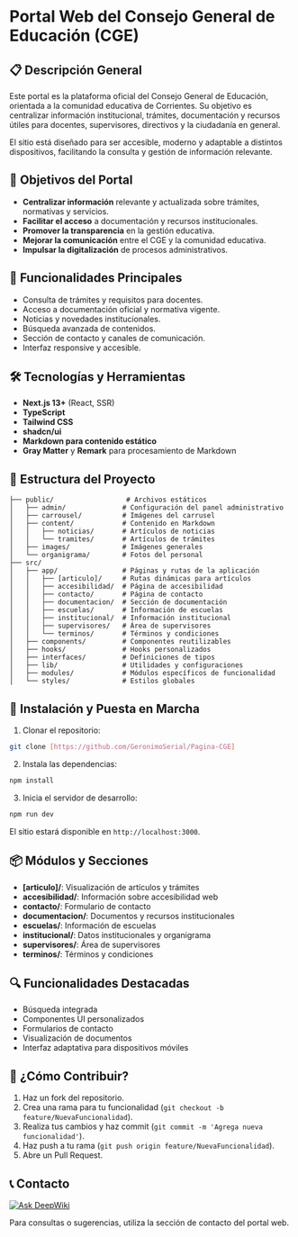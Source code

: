 # Portal Web del Consejo General de Educación (CGE)

## 📋 Descripción General

Este portal es la plataforma oficial del Consejo General de Educación, orientada a la comunidad educativa de Corrientes. Su objetivo es centralizar información institucional, trámites, documentación y recursos útiles para docentes, supervisores, directivos y la ciudadanía en general.

El sitio está diseñado para ser accesible, moderno y adaptable a distintos dispositivos, facilitando la consulta y gestión de información relevante.

## 🎯 Objetivos del Portal

- **Centralizar información** relevante y actualizada sobre trámites, normativas y servicios.
- **Facilitar el acceso** a documentación y recursos institucionales.
- **Promover la transparencia** en la gestión educativa.
- **Mejorar la comunicación** entre el CGE y la comunidad educativa.
- **Impulsar la digitalización** de procesos administrativos.

## 🚀 Funcionalidades Principales

- Consulta de trámites y requisitos para docentes.
- Acceso a documentación oficial y normativa vigente.
- Noticias y novedades institucionales.
- Búsqueda avanzada de contenidos.
- Sección de contacto y canales de comunicación.
- Interfaz responsive y accesible.

## 🛠️ Tecnologías y Herramientas

- **Next.js 13+** (React, SSR)
- **TypeScript**
- **Tailwind CSS**
- **shadcn/ui**
- **Markdown para contenido estático**
- **Gray Matter** y **Remark** para procesamiento de Markdown

## 📁 Estructura del Proyecto

```
├── public/                  # Archivos estáticos
│   ├── admin/              # Configuración del panel administrativo
│   ├── carrousel/          # Imágenes del carrusel
│   ├── content/            # Contenido en Markdown
│   │   ├── noticias/       # Artículos de noticias
│   │   └── tramites/       # Artículos de trámites
│   ├── images/             # Imágenes generales
│   └── organigrama/        # Fotos del personal
├── src/
│   ├── app/                # Páginas y rutas de la aplicación
│   │   ├── [articulo]/     # Rutas dinámicas para artículos
│   │   ├── accesibilidad/  # Página de accesibilidad
│   │   ├── contacto/       # Página de contacto
│   │   ├── documentacion/  # Sección de documentación
│   │   ├── escuelas/       # Información de escuelas
│   │   ├── institucional/  # Información institucional
│   │   ├── supervisores/   # Área de supervisores
│   │   └── terminos/       # Términos y condiciones
│   ├── components/         # Componentes reutilizables
│   ├── hooks/              # Hooks personalizados
│   ├── interfaces/         # Definiciones de tipos
│   ├── lib/                # Utilidades y configuraciones
│   ├── modules/            # Módulos específicos de funcionalidad
│   └── styles/             # Estilos globales
```

## 🔧 Instalación y Puesta en Marcha

1. Clonar el repositorio:

```bash
git clone [https://github.com/GeronimoSerial/Pagina-CGE]
```

2. Instala las dependencias:

```bash
npm install
```

3. Inicia el servidor de desarrollo:

```bash
npm run dev
```

El sitio estará disponible en `http://localhost:3000`.

## 📦 Módulos y Secciones

- **[articulo]/**: Visualización de artículos y trámites
- **accesibilidad/**: Información sobre accesibilidad web
- **contacto/**: Formulario de contacto
- **documentacion/**: Documentos y recursos institucionales
- **escuelas/**: Información de escuelas
- **institucional/**: Datos institucionales y organigrama
- **supervisores/**: Área de supervisores
- **terminos/**: Términos y condiciones

## 🔍 Funcionalidades Destacadas

- Búsqueda integrada
- Componentes UI personalizados
- Formularios de contacto
- Visualización de documentos
- Interfaz adaptativa para dispositivos móviles

## 🤝 ¿Cómo Contribuir?

1. Haz un fork del repositorio.
2. Crea una rama para tu funcionalidad (`git checkout -b feature/NuevaFuncionalidad`).
3. Realiza tus cambios y haz commit (`git commit -m 'Agrega nueva funcionalidad'`).
4. Haz push a tu rama (`git push origin feature/NuevaFuncionalidad`).
5. Abre un Pull Request.

## 📞 Contacto

[![Ask DeepWiki](https://deepwiki.com/badge.svg)](https://deepwiki.com/GeronimoSerial/Pagina-CGE)

Para consultas o sugerencias, utiliza la sección de contacto del portal web.
